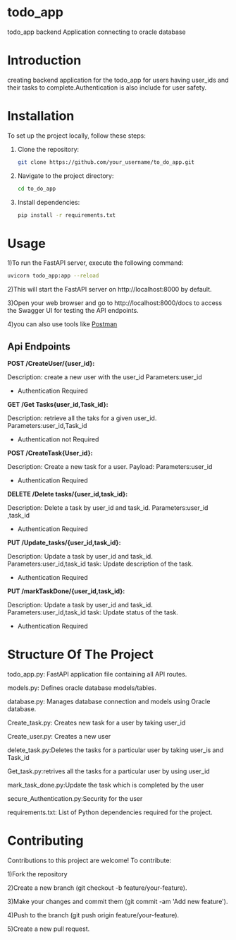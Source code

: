 # todo_app
todo_app backend Application connecting to oracle database

# Introduction
creating backend application for the todo_app for users having user_ids and their tasks to complete.Authentication is also include for user safety.

# Installation

To set up the project locally, follow these steps:

1. Clone the repository:
    ```bash
    git clone https://github.com/your_username/to_do_app.git
    ```
2. Navigate to the project directory:
    ```bash
    cd to_do_app
    ```
3. Install dependencies:
    ```bash
    pip install -r requirements.txt
    ```
# Usage

1)To run the FastAPI server, execute the following command:
```bash
uvicorn todo_app:app --reload
```
2)This will start the FastAPI server on http://localhost:8000 by default.

3)Open your web browser and go to http://localhost:8000/docs to access the Swagger UI for testing the API endpoints.

4)you can also use tools like [Postman](https://www.postman.com/)

## Api Endpoints

**POST /CreateUser/{user_id}:**

Description: create a new user with the user_id
Parameters:user_id
* Authentication Required


**GET /Get Tasks{user_id,Task_id}:**

Description: retrieve all the taks for a given user_id.
Parameters:user_id,Task_id
* Authentication not Required

**POST /CreateTask{User_id}:**

Description: Create a new task for a user.
Payload:
Parameters:user_id
* Authentication Required


**DELETE /Delete tasks/{user_id,task_id}:**

Description: Delete a task by user_id and task_id.
Parameters:user_id ,task_id
* Authentication Required


**PUT /Update_tasks/{user_id,task_id}:**

Description: Update a task by user_id and task_id.
Parameters:user_id,task_id
task: Update description of the task.
* Authentication Required

**PUT /markTaskDone/{user_id,task_id}:**

Description: Update a task by user_id and task_id.
Parameters:user_id,task_id
task: Update status of the task.
* Authentication Required

# Structure Of The Project
todo_app.py: FastAPI application file containing all  API routes.

models.py: Defines oracle database models/tables.

database.py: Manages database connection and models using Oracle database.

Create_task.py: Creates new task for a user by taking user_id

Create_user.py: Creates a new user

delete_task.py:Deletes the tasks for a particular user by taking user_is and Task_id

Get_task.py:retrives all the tasks for a particular user by using user_id

mark_task_done.py:Update the task which is completed by the user

secure_Authentication.py:Security for the user

requirements.txt: List of Python dependencies required for the project.


# Contributing
Contributions to this project are welcome! To contribute:

1)Fork the repository

2)Create a new branch (git checkout -b feature/your-feature).

3)Make your changes and commit them (git commit -am 'Add new feature').

4)Push to the branch (git push origin feature/your-feature).

5)Create a new pull request.
